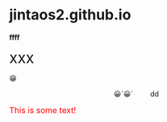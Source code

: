 # jintaos2.github.io

<b>ffff</b>

<span style="font-size:30px;"> xxx </span>

&#x1F601;
 <p align="center">&#x1F600;`&#x1F600;` <span style="margin-left:30px;"></span> dd</p>
<font size="3" color="red">This is some text!</font>
